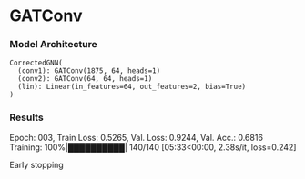 # GATConv

### Model Architecture

    CorrectedGNN(
      (conv1): GATConv(1875, 64, heads=1)
      (conv2): GATConv(64, 64, heads=1)
      (lin): Linear(in_features=64, out_features=2, bias=True)
    )

### Results

Epoch: 003, Train Loss: 0.5265, Val. Loss: 0.9244, Val. Acc.: 0.6816
Training: 100%|██████████| 140/140 [05:33<00:00,  2.38s/it, loss=0.242]

Early stopping
